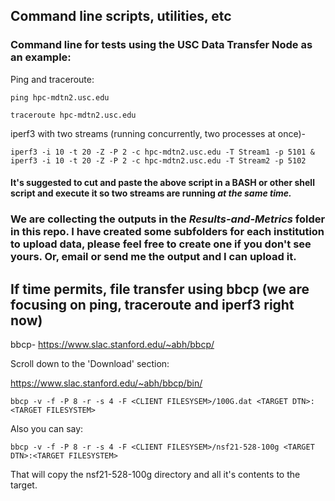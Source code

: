 ## Command line scripts, utilities, etc

### Command line for tests using the USC Data Transfer Node as an example:

Ping and traceroute:
```
ping hpc-mdtn2.usc.edu
```
```
traceroute hpc-mdtn2.usc.edu
```

iperf3 with two streams (running concurrently, two processes at once)-
```
iperf3 -i 10 -t 20 -Z -P 2 -c hpc-mdtn2.usc.edu -T Stream1 -p 5101 &
iperf3 -i 10 -t 20 -Z -P 2 -c hpc-mdtn2.usc.edu -T Stream2 -p 5102
```

#### It's suggested to cut and paste the above script in a BASH or other shell script and execute it so two streams are running *at the same time.*

### We are collecting the outputs in the *Results-and-Metrics* folder in this repo. I have created some subfolders for each institution to upload data, please feel free to create one if you don't see yours. Or, email or send me the output and I can upload it.

## If time permits, file transfer using bbcp (we are focusing on ping, traceroute and iperf3 right now)

bbcp-
https://www.slac.stanford.edu/~abh/bbcp/

Scroll down to the 'Download' section:

https://www.slac.stanford.edu/~abh/bbcp/bin/

```
bbcp -v -f -P 8 -r -s 4 -F <CLIENT FILESYSEM>/100G.dat <TARGET DTN>:<TARGET FILESYSTEM>
```  
Also you can say:
```
bbcp -v -f -P 8 -r -s 4 -F <CLIENT FILESYSEM>/nsf21-528-100g <TARGET DTN>:<TARGET FILESYSTEM>
```
That will copy the nsf21-528-100g directory and all it's contents to the target.
